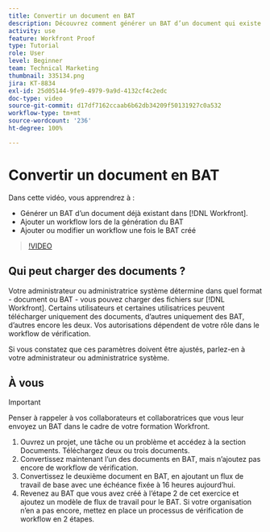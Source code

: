 ```yaml
---
title: Convertir un document en BAT
description: Découvrez comment générer un BAT d’un document qui existe déjà dans  [!DNL  Workfront], comment ajouter un flux de travail à un BAT et comment ajouter ou modifier un flux de travail après la création d’un BAT.
activity: use
feature: Workfront Proof
type: Tutorial
role: User
level: Beginner
team: Technical Marketing
thumbnail: 335134.png
jira: KT-8834
exl-id: 25d05144-9fe9-4979-9a9d-4132cf4c2edc
doc-type: video
source-git-commit: d17df7162ccaab6b62db34209f50131927c0a532
workflow-type: tm+mt
source-wordcount: '236'
ht-degree: 100%

---
```


# Convertir un document en BAT

Dans cette vidéo, vous apprendrez à :

* Générer un BAT d’un document déjà existant dans [!DNL Workfront].
* Ajouter un workflow lors de la génération du BAT
* Ajouter ou modifier un workflow une fois le BAT créé

>[!VIDEO](https://video.tv.adobe.com/v/335134/?quality=12&learn=on&enablevpops)


## Qui peut charger des documents ?

Votre administrateur ou administratrice système détermine dans quel format - document ou BAT - vous pouvez charger des fichiers sur [!DNL Workfront]. Certains utilisateurs et certaines utilisatrices peuvent télécharger uniquement des documents, d’autres uniquement des BAT, d’autres encore les deux. Vos autorisations dépendent de votre rôle dans le workflow de vérification.

Si vous constatez que ces paramètres doivent être ajustés, parlez-en à votre administrateur ou administratrice système.

## À vous

>[!IMPORTANT]
>
>Penser à rappeler à vos collaborateurs et collaboratrices que vous leur envoyez un BAT dans le cadre de votre formation Workfront.

1. Ouvrez un projet, une tâche ou un problème et accédez à la section Documents. Téléchargez deux ou trois documents.
1. Convertissez maintenant l’un des documents en BAT, mais n’ajoutez pas encore de workflow de vérification.
1. Convertissez le deuxième document en BAT, en ajoutant un flux de travail de base avec une échéance fixée à 16 heures aujourd’hui.
1. Revenez au BAT que vous avez créé à l’étape 2 de cet exercice et ajoutez un modèle de flux de travail pour le BAT. Si votre organisation n’en a pas encore, mettez en place un processus de vérification de workflow en 2 étapes.


<!--
###Learn more
* Generate a proof for a document
-->
